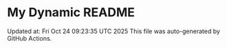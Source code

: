# My Dynamic README
Updated at: Fri Oct 24 09:23:35 UTC 2025
This file was auto-generated by GitHub Actions.
